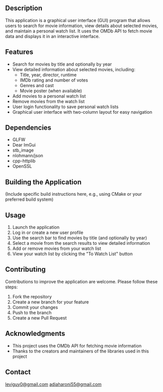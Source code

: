 ## Description
This application is a graphical user interface (GUI) program that allows users to search for movie information, view details about selected movies, and maintain a personal watch list. It uses the OMDb API to fetch movie data and displays it in an interactive interface.

## Features
- Search for movies by title and optionally by year
- View detailed information about selected movies, including:
  - Title, year, director, runtime
  - IMDb rating and number of votes
  - Genres and cast
  - Movie poster (when available)
- Add movies to a personal watch list
- Remove movies from the watch list
- User login functionality to save personal watch lists
- Graphical user interface with two-column layout for easy navigation

## Dependencies
- GLFW
- Dear ImGui
- stb_image
- nlohmann/json
- cpp-httplib
- OpenSSL

## Building the Application
(Include specific build instructions here, e.g., using CMake or your preferred build system)

## Usage
1. Launch the application
2. Log in or create a new user profile
3. Use the search bar to find movies by title (and optionally by year)
4. Select a movie from the search results to view detailed information
5. Add or remove movies from your watch list
6. View your watch list by clicking the "To Watch List" button

## Contributing
Contributions to improve the application are welcome. Please follow these steps:
1. Fork the repository
2. Create a new branch for your feature
3. Commit your changes
4. Push to the branch
5. Create a new Pull Request

## Acknowledgments
- This project uses the OMDb API for fetching movie information
- Thanks to the creators and maintainers of the libraries used in this project

## Contact
leviguy0@gmail.com
adiaharoni55@gmail.com
